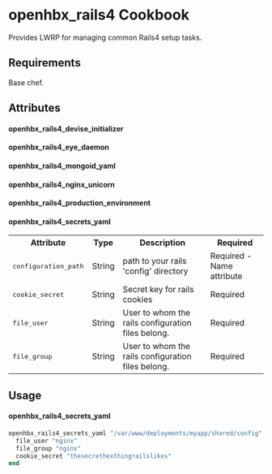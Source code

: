 openhbx_rails4 Cookbook
==============================

Provides LWRP for managing common Rails4 setup tasks.

Requirements
------------
Base chef.

Attributes
----------

#### openhbx_rails4_devise_initializer
#### openhbx_rails4_eye_daemon
#### openhbx_rails4_mongoid_yaml
#### openhbx_rails4_nginx_unicorn
#### openhbx_rails4_production_environment
#### openhbx_rails4_secrets_yaml
<table>
  <tr>
    <th>Attribute</th>
    <th>Type</th>
    <th>Description</th>
    <th>Required</th>
  </tr>
  <tr>
    <td><tt>configuration_path</tt></td>
    <td>String</td>
    <td>path to your rails 'config' directory</td>
    <td>Required - Name attribute</td>
  </tr>
  <tr>
    <td><tt>cookie_secret</tt></td>
    <td>String</td>
    <td>Secret key for rails cookies</td>
    <td>Required</td>
  </tr>
  <tr>
    <td><tt>file_user</tt></td>
    <td>String</td>
    <td>User to whom the rails configuration files belong.</td>
    <td>Required</td>
  </tr>
  <tr>
    <td><tt>file_group</tt></td>
    <td>String</td>
    <td>User to whom the rails configuration files belong.</td>
    <td>Required</td>
  </tr>
</table>

Usage
-----
#### openhbx_rails4_secrets_yaml

```ruby
openhbx_rails4_secrets_yaml "/var/www/deployments/myapp/shared/config" do
  file_user "nginx"
  file_group "nginx"
  cookie_secret "thesecrethexthingrailslikes"
end
